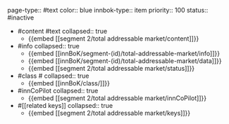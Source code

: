page-type:: #text
color:: blue
innbok-type:: item
priority:: 100
status:: #inactive

- #content #text
  collapsed:: true
	- {{embed [[segment 2/total addressable market/content]]}}
- #info
  collapsed:: true
	- {{embed [[innBoK/segment-(id)/total-addressable-market/info]]}}
	- {{embed [[innBoK/segment-(id)/total-addressable-market/data]]}}
	- {{embed [[segment 2/total addressable market/status]]}}
- #class #
  collapsed:: true
	- {{embed [[innBoK/class/]]}}
- #innCoPilot
  collapsed:: true
	- {{embed [[segment 2/total addressable market/innCoPilot]]}}
- #[[related keys]]
  collapsed:: true
	- {{embed [[segment 2/total addressable market/keys]]}}


